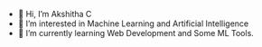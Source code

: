 - 👋 Hi, I’m Akshitha C
- 👀 I’m interested in Machine Learning and Artificial Intelligence
- 🌱 I’m currently learning Web Development and Some ML Tools.
